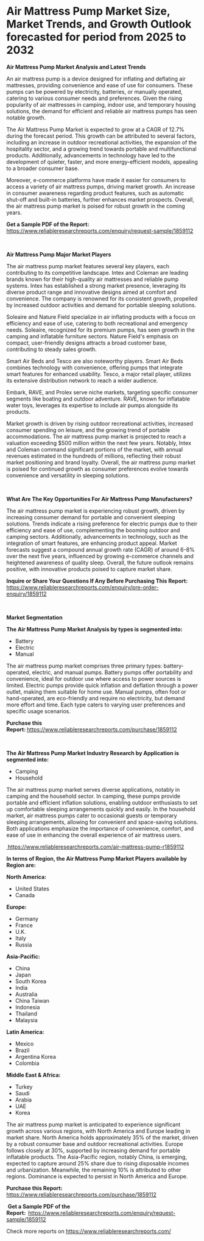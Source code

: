 <p><h1>Air Mattress Pump Market Size, Market Trends, and Growth Outlook forecasted for period from 2025 to 2032</h1></p><p><strong>Air Mattress Pump Market Analysis and Latest Trends</strong></p>
<p><p>An air mattress pump is a device designed for inflating and deflating air mattresses, providing convenience and ease of use for consumers. These pumps can be powered by electricity, batteries, or manually operated, catering to various consumer needs and preferences. Given the rising popularity of air mattresses in camping, indoor use, and temporary housing solutions, the demand for efficient and reliable air mattress pumps has seen notable growth.</p><p>The Air Mattress Pump Market is expected to grow at a CAGR of 12.7% during the forecast period. This growth can be attributed to several factors, including an increase in outdoor recreational activities, the expansion of the hospitality sector, and a growing trend towards portable and multifunctional products. Additionally, advancements in technology have led to the development of quieter, faster, and more energy-efficient models, appealing to a broader consumer base. </p><p>Moreover, e-commerce platforms have made it easier for consumers to access a variety of air mattress pumps, driving market growth. An increase in consumer awareness regarding product features, such as automatic shut-off and built-in batteries, further enhances market prospects. Overall, the air mattress pump market is poised for robust growth in the coming years.</p></p>
<p><strong>Get a Sample PDF of the Report:&nbsp;</strong> <a href="https://www.reliableresearchreports.com/enquiry/request-sample/1859112?utm_campaign=2300&utm_medium=2&utm_source=Github&utm_content=ia&utm_term=16022025&utm_id=air-mattress-pump">https://www.reliableresearchreports.com/enquiry/request-sample/1859112</a></p>
<p>&nbsp;</p>
<p><strong>Air Mattress Pump Major Market Players</strong></p>
<p><p>The air mattress pump market features several key players, each contributing to its competitive landscape. Intex and Coleman are leading brands known for their high-quality air mattresses and reliable pump systems. Intex has established a strong market presence, leveraging its diverse product range and innovative designs aimed at comfort and convenience. The company is renowned for its consistent growth, propelled by increased outdoor activities and demand for portable sleeping solutions.</p><p>Soleaire and Nature Field specialize in air inflating products with a focus on efficiency and ease of use, catering to both recreational and emergency needs. Soleaire, recognized for its premium pumps, has seen growth in the camping and inflatable furniture sectors. Nature Field's emphasis on compact, user-friendly designs attracts a broad customer base, contributing to steady sales growth.</p><p>Smart Air Beds and Tesco are also noteworthy players. Smart Air Beds combines technology with convenience, offering pumps that integrate smart features for enhanced usability. Tesco, a major retail player, utilizes its extensive distribution network to reach a wider audience. </p><p>Embark, RAVE, and Prolex serve niche markets, targeting specific consumer segments like boating and outdoor adventure. RAVE, known for inflatable water toys, leverages its expertise to include air pumps alongside its products.</p><p>Market growth is driven by rising outdoor recreational activities, increased consumer spending on leisure, and the growing trend of portable accommodations. The air mattress pump market is projected to reach a valuation exceeding $500 million within the next few years. Notably, Intex and Coleman command significant portions of the market, with annual revenues estimated in the hundreds of millions, reflecting their robust market positioning and brand loyalty. Overall, the air mattress pump market is poised for continued growth as consumer preferences evolve towards convenience and versatility in sleeping solutions.</p></p>
<p>&nbsp;</p>
<p><strong>What Are The Key Opportunities For Air Mattress Pump Manufacturers?</strong></p>
<p><p>The air mattress pump market is experiencing robust growth, driven by increasing consumer demand for portable and convenient sleeping solutions. Trends indicate a rising preference for electric pumps due to their efficiency and ease of use, complementing the booming outdoor and camping sectors. Additionally, advancements in technology, such as the integration of smart features, are enhancing product appeal. Market forecasts suggest a compound annual growth rate (CAGR) of around 6-8% over the next five years, influenced by growing e-commerce channels and heightened awareness of quality sleep. Overall, the future outlook remains positive, with innovative products poised to capture market share.</p></p>
<p><strong>Inquire or Share Your Questions If Any Before Purchasing This Report:</strong> <a href="https://www.reliableresearchreports.com/enquiry/pre-order-enquiry/1859112?utm_campaign=2300&utm_medium=2&utm_source=Github&utm_content=ia&utm_term=16022025&utm_id=air-mattress-pump">https://www.reliableresearchreports.com/enquiry/pre-order-enquiry/1859112</a></p>
<p>&nbsp;</p>
<p><strong>Market Segmentation</strong></p>
<p><strong>The Air Mattress Pump Market Analysis by types is segmented into:</strong></p>
<p><ul><li>Battery</li><li>Electric</li><li>Manual</li></ul></p>
<p><p>The air mattress pump market comprises three primary types: battery-operated, electric, and manual pumps. Battery pumps offer portability and convenience, ideal for outdoor use where access to power sources is limited. Electric pumps provide quick inflation and deflation through a power outlet, making them suitable for home use. Manual pumps, often foot or hand-operated, are eco-friendly and require no electricity, but demand more effort and time. Each type caters to varying user preferences and specific usage scenarios.</p></p>
<p><strong>Purchase this Report:&nbsp;</strong><a href="https://www.reliableresearchreports.com/purchase/1859112?utm_campaign=2300&utm_medium=2&utm_source=Github&utm_content=ia&utm_term=16022025&utm_id=air-mattress-pump">https://www.reliableresearchreports.com/purchase/1859112</a></p>
<p>&nbsp;</p>
<p><strong>The Air Mattress Pump Market Industry Research by Application is segmented into:</strong></p>
<p><ul><li>Camping</li><li>Household</li></ul></p>
<p><p>The air mattress pump market serves diverse applications, notably in camping and the household sector. In camping, these pumps provide portable and efficient inflation solutions, enabling outdoor enthusiasts to set up comfortable sleeping arrangements quickly and easily. In the household market, air mattress pumps cater to occasional guests or temporary sleeping arrangements, allowing for convenient and space-saving solutions. Both applications emphasize the importance of convenience, comfort, and ease of use in enhancing the overall experience of air mattress users.</p></p>
<p><a href="https://www.reliableresearchreports.com/air-mattress-pump-r1859112?utm_campaign=2300&utm_medium=2&utm_source=Github&utm_content=ia&utm_term=16022025&utm_id=air-mattress-pump">&nbsp;https://www.reliableresearchreports.com/air-mattress-pump-r1859112</a></p>
<p><strong>In terms of Region, the Air Mattress Pump Market Players available by Region are:</strong></p>
<p>
    <p> <strong> North America: </strong>
        <ul>
            <li>United States</li>
            <li>Canada</li>
        </ul>
        </p> 
    <p> <strong> Europe: </strong>
        <ul>
            <li>Germany</li>
            <li>France</li>
            <li>U.K.</li>
            <li>Italy</li>
            <li>Russia</li>
        </ul>
        </p> 
    <p> <strong> Asia-Pacific: </strong>
        <ul>
            <li>China</li>
            <li>Japan</li>
            <li>South Korea</li>
            <li>India</li>
            <li>Australia</li>
            <li>China Taiwan</li>
            <li>Indonesia</li>
            <li>Thailand</li>
            <li>Malaysia</li>
        </ul>
        </p> 
    <p> <strong> Latin America: </strong>
        <ul>
            <li>Mexico</li>
            <li>Brazil</li>
            <li>Argentina Korea</li>
            <li>Colombia</li>
        </ul>
        </p> 
    <p> <strong> Middle East & Africa: </strong>
        <ul>
            <li>Turkey</li>
            <li>Saudi</li>
            <li>Arabia</li>
            <li>UAE</li>
            <li>Korea</li>
        </ul>
    </p>
    </p>
<p><p>The air mattress pump market is anticipated to experience significant growth across various regions, with North America and Europe leading in market share. North America holds approximately 35% of the market, driven by a robust consumer base and outdoor recreational activities. Europe follows closely at 30%, supported by increasing demand for portable inflatable products. The Asia-Pacific region, notably China, is emerging, expected to capture around 25% share due to rising disposable incomes and urbanization. Meanwhile, the remaining 10% is attributed to other regions. Dominance is expected to persist in North America and Europe.</p></p>
<p><strong>Purchase this Report: </strong><a href="https://www.reliableresearchreports.com/purchase/1859112?utm_campaign=2300&utm_medium=2&utm_source=Github&utm_content=ia&utm_term=16022025&utm_id=air-mattress-pump">https://www.reliableresearchreports.com/purchase/1859112</a></p>
<p>&nbsp;<strong>Get a Sample PDF of the Report:&nbsp;&nbsp;</strong><a href="https://www.reliableresearchreports.com/enquiry/request-sample/1859112?utm_campaign=2300&utm_medium=2&utm_source=Github&utm_content=ia&utm_term=16022025&utm_id=air-mattress-pump">https://www.reliableresearchreports.com/enquiry/request-sample/1859112</a></p>
<p><strong></strong></p>
<p>Check more reports on <a href="https://www.reliableresearchreports.com/?utm_campaign=2300&utm_medium=2&utm_source=Github&utm_content=ia&utm_term=16022025&utm_id=air-mattress-pump">https://www.reliableresearchreports.com/</a></p>